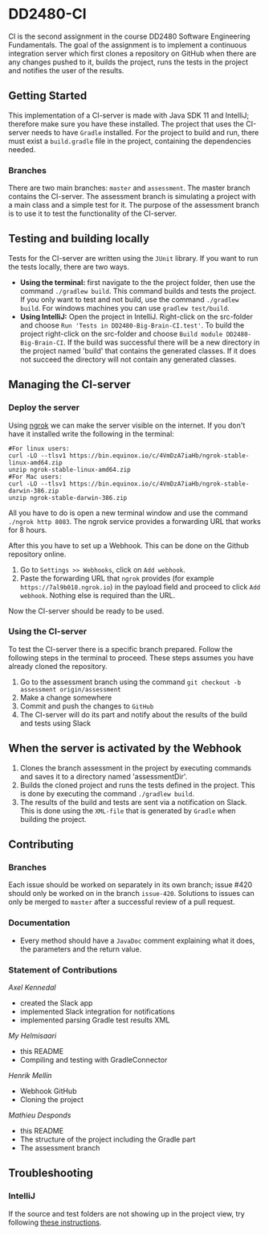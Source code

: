 # DD2480-CI
CI is the second assignment in the course DD2480 Software Engineering Fundamentals. The goal of the assignment is to implement a continuous integration server which first clones a repository on GitHub when there are any changes pushed to it, builds the project, runs the tests in the project and notifies the user of the results. 

## Getting Started
This implementation of a CI-server is made with Java SDK 11 and IntelliJ; therefore make sure you have these installed. The project that uses the CI-server needs to have `Gradle` installed. For the project to build and run, there must exist a `build.gradle` file in the project, containing the dependencies needed.

### Branches
There are two main branches: `master` and `assessment`. The master branch contains the CI-server. The assessment branch is simulating a project with a main class and a simple test for it. The purpose of the assessment branch is to use it to test the functionality of the CI-server. 

## Testing and building locally
Tests for the CI-server are written using the `JUnit` library. If you want to run the tests locally, there are two ways.
* **Using the terminal:** first navigate to the the project folder, then use the command `./gradlew build`. This command builds and tests the project. If you only want to test and not build, use the command `./gradlew build`. For windows machines you can use `gradlew test/build`.
* **Using IntelliJ:** Open the project in IntelliJ. Right-click on the src-folder and choose `Run 'Tests in DD2480-Big-Brain-CI.test'`. To build the project right-click on the src-folder and choose  `Build module DD2480-Big-Brain-CI`.
If the build was successful there will be a new directory in the project named 'build' that contains the generated classes. If it does not succeed the directory will not contain any generated classes.

## Managing the CI-server
### Deploy the server
Using [ngrok](https://ngrok.com/) we can make the server visible on the internet. 
If you don't have it installed write the following in the terminal:

```
#For linux users: 
curl -LO --tlsv1 https://bin.equinox.io/c/4VmDzA7iaHb/ngrok-stable-linux-amd64.zip
unzip ngrok-stable-linux-amd64.zip 
#For Mac users:
curl -LO --tlsv1 https://bin.equinox.io/c/4VmDzA7iaHb/ngrok-stable-darwin-386.zip
unzip ngrok-stable-darwin-386.zip
```

All you have to do is open a new terminal window and use the command `./ngrok http 8083`. The ngrok service provides a forwarding URL that works for 8 hours.

After this you have to set up a Webhook. This can be done on the Github repository online.
1. Go to `Settings >> Webhooks`, click on `Add webhook`.
1. Paste the forwarding URL that `ngrok` provides (for example `https://7al9b010.ngrok.io`) in the payload field and proceed to click `Add webhook`. Nothing else is required than the URL.

Now the CI-server should be ready to be used. 

### Using the CI-server
To test the CI-server there is a specific branch prepared. Follow the following steps in the terminal to proceed. These steps assumes you have already cloned the repository.
1. Go to the assessment branch using the command `git checkout -b assessment origin/assessment`
1. Make a change somewhere
1. Commit and push the changes to `GitHub`
1. The CI-server will do its part and notify about the results of the build and tests using Slack

## When the server is activated by the Webhook
1. Clones the branch assessment in the project by executing commands and saves it to a directory named 'assessmentDir'.
1. Builds the cloned project and runs the tests defined in the project. This is done by executing the command `./gradlew build`.
1. The results of the build and tests are sent via a notification on Slack. This is done using the `XML-file` that is generated by `Gradle` when building the project.

## Contributing
### Branches
Each issue should be worked on separately in its own branch; issue #420 should only be worked on in the branch `issue-420`. Solutions to issues can only be merged to `master` after a successful review of a pull request.

### Documentation
* Every method should have a `JavaDoc` comment explaining what it does, the parameters and the return value. 

### Statement of Contributions
_Axel Kennedal_
* created the Slack app
* implemented Slack integration for notifications
* implemented parsing Gradle test results XML
    
_My Helmisaari_
 * this README
 * Compiling and testing with GradleConnector

       
_Henrik Mellin_
 * Webhook GitHub
 * Cloning the project

   
_Mathieu Desponds_
 * this README
 * The structure of the project including the Gradle part 
 * The assessment branch 
    
## Troubleshooting
### IntelliJ
If the source and test folders are not showing up in the project view, try following [these instructions](https://stackoverflow.com/questions/5816419/intellij-does-not-show-project-folders).
